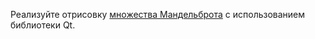 Реализуйте отрисовку [множества Мандельброта](https://ru.wikipedia.org/wiki/Множество_Мандельброта) с использованием библиотеки Qt.
